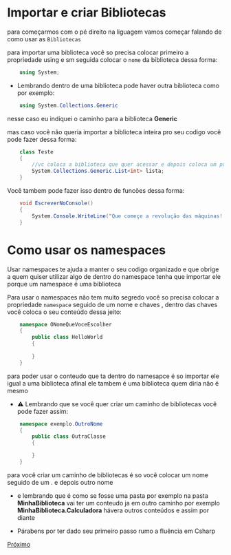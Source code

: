 ## <h1>Importar e criar <Strong>Bibliotecas</Strong></h1>
para começarmos com o pé direito na liguagem vamos começar falando de como usar as `Bibliotecas`

para importar uma biblioteca você so precisa colocar primeiro a propriedade using e sm seguida colocar o `nome` da biblioteca dessa forma:

```csharp
    using System;
```
- Lembrando dentro de uma biblioteca pode haver outra biblioteca como por exemplo:
```csharp
    using System.Collections.Generic
```
<p>nesse caso eu indiquei o caminho para a biblioteca <Strong>Generic</Strong></p>

mas caso você não queria importar a biblioteca inteira pro seu codigo você pode fazer dessa forma:

```csharp
    class Teste
    {
        //vc coloca a biblioteca que quer acessar e depois coloca um ponto para poder acessar algo daquela biblioteca
        System.Collections.Generic.List<int> lista;
    }
```

Você tambem pode fazer isso dentro de funcões dessa forma:

```csharp
    void EscreverNoConsole()
    {
        System.Console.WriteLine("Que começe a revolução das máquinas!!!");
    }
```

## <h1>Como usar os <Strong>namespaces</Strong></h1>

<p>Usar namespaces te ajuda a manter o seu codigo organizado e que obrige a quem quiser utilizar algo de dentro
do namespace tenha que importar ele porque um namespace é uma biblioteca
</p>

Para usar o namespaces não tem muito segredo você so precisa colocar a propriedade `namespace` seguido de um nome e chaves , dentro das chaves você coloca o seu conteúdo dessa jeito:

```csharp
    namespace ONomeQueVoceEscolher
    {
        public class HelloWorld
        {
            
        }
    }
```

para poder usar o conteudo que ta dentro do namesapce é so importar ele igual a uma biblioteca afinal ele tambem é uma biblioteca quem diria não é mesmo

- :warning: Lembrando que se você quer criar um caminho de bibliotecas você pode fazer assim:

```csharp
    namespace exemplo.OutroNome
    {
        public class OutraClasse
        {

        } 
    }
```
para você criar um caminho de bibliotecas é so você colocar um nome seguido de um . e depois outro nome

- e lembrando que é como se fosse uma pasta por exemplo na pasta <Strong>MinhaBiblioteca</Strong> vai ter um conteudo ja em outro caminho por exemplo <Strong>MinhaBiblioteca.Calculadora</Strong> hávera outros conteúdos e assim por diante

- Párabens por ter dado seu primeiro passo rumo a fluência em Csharp

[Próximo](/Csharp/Sintaxe/Fase2.md)
